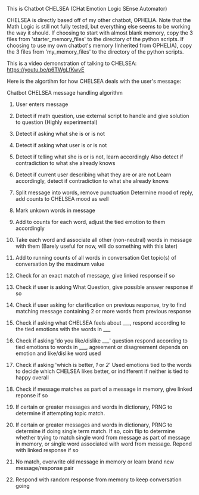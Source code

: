 This is Chatbot CHELSEA (CHat Emotion Logic SEnse Automator)


CHELSEA is directly based off of my other chatbot, OPHELIA.
Note that the Math Logic is still not fully tested, but everything else seems to be working the way it should.
If choosing to start with almost blank memory, copy the 3 files from 'starter_memory_files' to the directory of the python scripts.
If choosing to use my own chatbot's memory (Inherited from OPHELIA), copy the 3 files from 'my_memory_files' to the directory of the python scripts.


This is a video demonstration of talking to CHELSEA: https://youtu.be/p6TWgLfKwvE


Here is the algortihm for how CHELSEA deals with the user's message:




 Chatbot CHELSEA message handling algorithm 

 1. User enters message

 2. Detect if math question, use external script to handle
 and give solution to question (Highly experimental)

 3. Detect if asking what she is or is not

 4. Detect if asking what user is or is not

 5. Detect if telling what she is or is not, learn accordingly
 Also detect if contradiction to what she already knows

 6. Detect if current user describing what they are or are not
 Learn accordingly, detect if contradiction to what she already knows

 7. Split message into words, remove punctuation
 Determine mood of reply, add counts to CHELSEA mood as well

 8. Mark unkown words in message

 9. Add to counts for each word, adjust the tied emotion to them accordingly

 10. Take each word and associate all other (non-neutral) words in message 
 with them (Barely useful for now, will do something with this later)

 11. Add to running counts of all words in conversation
 Get topic(s) of conversation by the maximum value

 12. Check for an exact match of message, give linked response if so

 13. Check if user is asking What Question, give possible answer response if so

 14. Check if user asking for clarification on previous response,
 try to find matching message containing 2 or more words from
 previous response

 15. Check if asking what CHELSEA feels about ___,
 respond according to the tied emotions with the words in ___

 16. Check if asking 'do you like/dislike ___' question
 respond according to tied emotions to words in ___,
 agreement or disagreement depends on emotion and like/dislike
 word used

 17. Check if asking 'which is better, _1_ or _2_'
 Used emotions tied to the words to decide which CHELSEA likes better,
 or indifferent if neither is tied to happy overall

 18. Check if message matches as part of a message in memory,
 give linked reponse if so

 19. If certain  or greater messages and words in dictionary, PRNG to
 determine if attempting topic match. 

 20. If certain  or greater messages and words in dictionary, PRNG to
 determine if doing single term match. If so, coin flip to determine whether
 trying to match single word from message as part of message in memory,
 or single word associated with word from message. Repond with linked 
 response if so

 21. No match, overwrite old message in memory or learn brand new message/response pair

 22. Respond with random response from memory to keep conversation going
   

 
